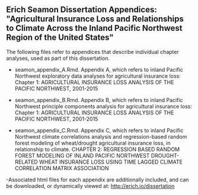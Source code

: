 ## Erich Seamon Dissertation Appendices: "Agricultural Insurance Loss and Relationships to Climate Across the Inland Pacific Northwest Region of the United States" ##

The following files refer to appendices that describe individual chapter analyses, used as part of this dissertation.

- seamon_appendix_A.Rmd.  Appendix A, which refers to inland Pacific Northwest exploratory data analyses for agricultural insurance loss: Chapter 1: AGRICULTURAL INSURANCE LOSS ANALYSIS OF THE PACIFIC NORTHWEST, 2001-2015

- seamon_appendix_B.Rmd.  Appendix B, which refers to inland Pacific Northwest principle components analysis for agricultural insurance loss: Chapter 1: AGRICULTURAL INSURANCE LOSS ANALYSIS OF THE PACIFIC NORTHWEST, 2001-2015

- seamon_appendix_C.Rmd. Appendix C, which refers to inland Pacific Northwest climate correlations analysis and regression-based random forest modeling of wheat/drought agricultural insurance loss, in relationship to climate. CHAPTER 2: REGRESSION BASED RANDOM FOREST MODELING OF INLAND PACIFIC NORTHWEST DROUGHT-RELATED WHEAT INSURANCE LOSS USING TIME LAGGED CLIMATE CORRELATION MATRIX ASSOCIATION

-Associated html files for each appendix are additionally included, and can be downloaded, or dynamically viewed at: http://erich.io/dissertation

